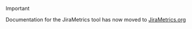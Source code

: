 
> [!IMPORTANT]
> Documentation for the JiraMetrics tool has now moved to [JiraMetrics.org](https://jirametrics.org)
